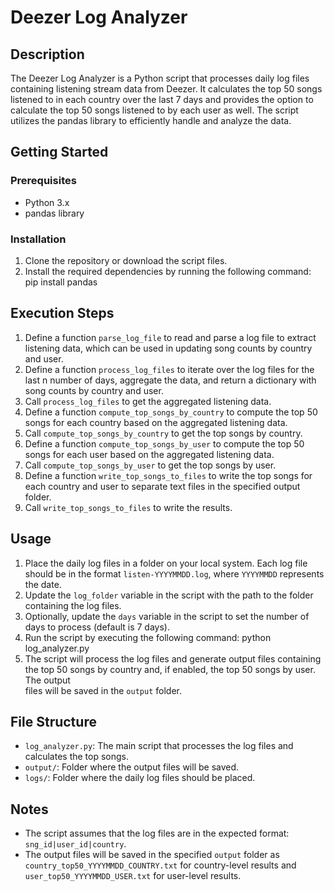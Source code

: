 # Deezer Log Analyzer

## Description

The Deezer Log Analyzer is a Python script that processes daily log files containing listening stream data from Deezer. It calculates the top 50 songs listened to in each country over the last 7 days and provides the option to calculate the top 50 songs listened to by each user as well. The script utilizes the pandas library to efficiently handle and analyze the data.

## Getting Started

### Prerequisites

- Python 3.x
- pandas library

### Installation

1. Clone the repository or download the script files.
2. Install the required dependencies by running the following command:
   pip install pandas

## Execution Steps 

1. Define a function `parse_log_file` to read and parse a log file to extract listening data, which can be used in updating song counts by country and user.
2. Define a function `process_log_files` to iterate over the log files for the last n number of days, aggregate the data, and return a dictionary with song counts 
   by country and user.
3. Call `process_log_files` to get the aggregated listening data.
4. Define a function `compute_top_songs_by_country` to compute the top 50 songs for each country based on the aggregated listening data.
5. Call `compute_top_songs_by_country` to get the top songs by country.
6. Define a function `compute_top_songs_by_user` to compute the top 50 songs for each user based on the aggregated listening data.
7. Call `compute_top_songs_by_user` to get the top songs by user.
8. Define a function `write_top_songs_to_files` to write the top songs for each country and user to separate text files in the specified output folder.
9. Call `write_top_songs_to_files` to write the results.

## Usage

1. Place the daily log files in a folder on your local system. Each log file should be in the format `listen-YYYYMMDD.log`, where `YYYYMMDD` represents the date.
2. Update the `log_folder` variable in the script with the path to the folder containing the log files.
3. Optionally, update the `days` variable in the script to set the number of days to process (default is 7 days).
4. Run the script by executing the following command:
   python log_analyzer.py
5. The script will process the log files and generate output files containing the top 50 songs by country and, if enabled, the top 50 songs by user. The output    
   files will be saved in the `output` folder.

## File Structure

- `log_analyzer.py`: The main script that processes the log files and calculates the top songs.
- `output/`: Folder where the output files will be saved.
- `logs/`: Folder where the daily log files should be placed.

## Notes

- The script assumes that the log files are in the expected format: `sng_id|user_id|country`.
- The output files will be saved in the specified `output` folder as `country_top50_YYYYMMDD_COUNTRY.txt` for country-level results and `user_top50_YYYYMMDD_USER.txt` for user-level results.
